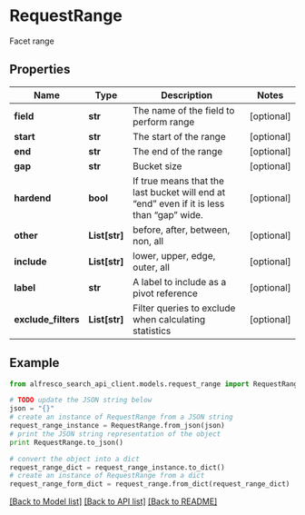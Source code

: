 # RequestRange

Facet range

## Properties
Name | Type | Description | Notes
------------ | ------------- | ------------- | -------------
**field** | **str** | The name of the field to perform range | [optional] 
**start** | **str** | The start of the range | [optional] 
**end** | **str** | The end of the range | [optional] 
**gap** | **str** | Bucket size | [optional] 
**hardend** | **bool** | If true means that the last bucket will end at “end” even if it is less than “gap” wide. | [optional] 
**other** | **List[str]** | before, after, between, non, all | [optional] 
**include** | **List[str]** | lower, upper, edge, outer, all | [optional] 
**label** | **str** | A label to include as a pivot reference | [optional] 
**exclude_filters** | **List[str]** | Filter queries to exclude when calculating statistics | [optional] 

## Example

```python
from alfresco_search_api_client.models.request_range import RequestRange

# TODO update the JSON string below
json = "{}"
# create an instance of RequestRange from a JSON string
request_range_instance = RequestRange.from_json(json)
# print the JSON string representation of the object
print RequestRange.to_json()

# convert the object into a dict
request_range_dict = request_range_instance.to_dict()
# create an instance of RequestRange from a dict
request_range_form_dict = request_range.from_dict(request_range_dict)
```
[[Back to Model list]](../README.md#documentation-for-models) [[Back to API list]](../README.md#documentation-for-api-endpoints) [[Back to README]](../README.md)


